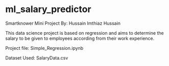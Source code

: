 # ml_salary_predictor

Smartknower Mini Project
By: Hussain Imthiaz Hussain

This data science project is based on regression and aims to determine the salary to be given to employees according from their work experience.

Project file: Simple_Regression.ipynb

Dataset Used: SalaryData.csv
